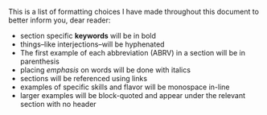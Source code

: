 This is a list of formatting choices I have made throughout this document to better inform you, dear reader:
- section specific **keywords** will be in bold
- things–like interjections–will be hyphenated
- The first example of each abbreviation (ABRV) in a section will be in parenthesis
- placing _emphasis_ on words will be done with italics
- sections will be referenced using links
- examples of specific skills and flavor will be monospace in-line
- larger examples will be block-quoted and appear under the relevant section with no header